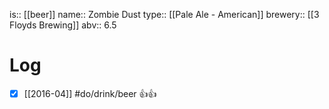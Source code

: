 is:: [[beer]]
name:: Zombie Dust
type:: [[Pale Ale - American]]
brewery:: [[3 Floyds Brewing]]
abv:: 6.5

# Log
- [x] [[2016-04]] #do/drink/beer 👍👍

